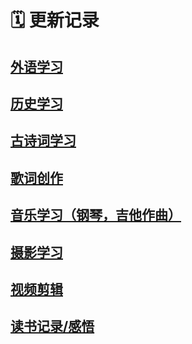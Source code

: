 # 🗓️ 更新记录

## [外语学习](https://github.com/kepuna/HobbyStudy/wiki/%E5%A4%96%E8%AF%AD%E4%B8%BB%E9%A1%B5)

## [历史学习](https://github.com/kepuna/HobbyStudy/wiki/%E5%8E%86%E5%8F%B2%E4%B8%BB%E9%A1%B5)

## [古诗词学习](https://github.com/kepuna/HobbyStudy/wiki/%E5%8F%A4%E8%AF%97%E8%AF%8D)

## [歌词创作](https://github.com/kepuna/HobbyStudy/wiki/%E6%AD%8C%E8%AF%8D%E5%88%9B%E4%BD%9C)

## [音乐学习（钢琴，吉他作曲）](https://github.com/kepuna/HobbyStudy/wiki/%E9%9F%B3%E4%B9%90%E5%AD%A6%E4%B9%A0)

## [摄影学习](https://github.com/kepuna/HobbyStudy/wiki/%E6%91%84%E5%BD%B1%E5%AD%A6%E4%B9%A0)

## [视频剪辑](https://github.com/kepuna/HobbyStudy/wiki/%E8%A7%86%E9%A2%91%E5%89%AA%E8%BE%91)

## [读书记录/感悟](https://github.com/kepuna/HobbyStudy/wiki/%E8%AF%BB%E4%B9%A6%E8%AE%B0%E5%BD%95-%E6%84%9F%E6%82%9F)





